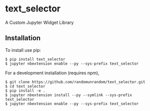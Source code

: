 text_selector
===============================

A Custom Jupyter Widget Library

Installation
------------

To install use pip:

    $ pip install text_selector
    $ jupyter nbextension enable --py --sys-prefix text_selector


For a development installation (requires npm),

    $ git clone https://github.com/randomunrandom/text_selector.git
    $ cd text_selector
    $ pip install -e .
    $ jupyter nbextension install --py --symlink --sys-prefix text_selector
    $ jupyter nbextension enable --py --sys-prefix text_selector
